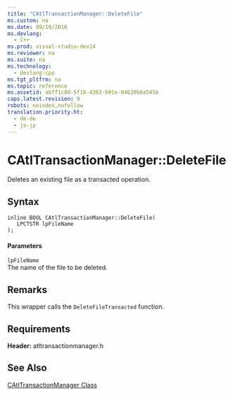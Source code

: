 ```yaml
---
title: "CAtlTransactionManager::DeleteFile"
ms.custom: na
ms.date: 09/19/2016
ms.devlang: 
  - C++
ms.prod: visual-studio-dev14
ms.reviewer: na
ms.suite: na
ms.technology: 
  - devlang-cpp
ms.tgt_pltfrm: na
ms.topic: reference
ms.assetid: a6ff1c0d-5f18-4363-b91e-04620b6a545b
caps.latest.revision: 9
robots: noindex,nofollow
translation.priority.ht: 
  - de-de
  - ja-jp
---
```

# CAtlTransactionManager::DeleteFile
Deletes an existing file as a transacted operation.  
  
## Syntax  
  
```  
inline BOOL CAtlTransactionManager::DeleteFile(  
   LPCTSTR lpFileName  
);  
```  
  
#### Parameters  
 `lpFileName`  
 The name of the file to be deleted.  
  
## Remarks  
 This wrapper calls the `DeleteFileTransacted` function.  
  
## Requirements  
 **Header:** atltransactionmanager.h  
  
## See Also  
 [CAtlTransactionManager Class](../vs140/CAtlTransactionManager-Class.md)
